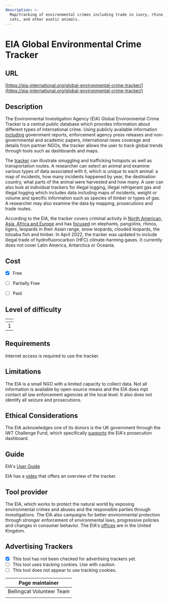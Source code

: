 ```yaml
---
description: >-
  Map/tracking of environmental crimes including trade in ivory, rhino, big
  cats, and other exotic animals.
---
```


# EIA Global Environmental Crime Tracker

## URL

[https://eia-international.org/global-environmental-crime-tracker/](https://eia-international.org/global-environmental-crime-tracker/)

## Description

The Environmental Investigation Agency (EIA) Global Environmental Crime Tracker is a central public database which provides information about different types of international crime. Using publicly available information [including](https://eia-international.org/global-environmental-crime-tracker/) government reports, enforcement agency press releases and non-governmental and academic papers, international news coverage and details from partner NGOs, the tracker allows the user to track global trends through tools such as dashboards and maps.&#x20;

The [tracker](https://app.powerbi.com/view?r=eyJrIjoiZGJmNGIwODgtMTgyMS00NmVlLWJmNWUtZTAzZDBlMmQ1ODI2IiwidCI6IjBiMzNkZjAwLTYzNGMtNDBlYy1iOGQ5LTZhMGI2MjYyNmU1ZCJ9\&pageName=ReportSection3a4afc2758f1f77c3f32) can illustrate smuggling and trafficking hotspots as well as transportation routes. A researcher can select an animal and examine various types of data associated with it, which is unique to each animal: a map of incidents, how many incidents happened by year, the destination country, what parts of the animal were harvested and how many. A user can also look at individual trackers for illegal logging, illegal refrigerant gas and illegal logging which includes data including maps of incidents, weight or volume and specific information such as species of timber or types of gas. A researcher may also examine the data by mapping, prosecutions and trade routes.

According to the EIA, the tracker covers criminal activity in [North American, Asia, Africa and Europe](https://eia-international.org/about-us/where-do-we-work/) and has [focused](https://eia-international.org/our-investigations/global-environmental-crime-tracker-2/) on elephants, pangolins, rhinos, tigers, leopards in their Asian range, snow leopards, clouded leopards, the totoaba fish and timber. In April 2022, the tracker was updated to include illegal trade of hydrofluorocarbon (HFC) climate-harming gases. It currently does not cover Latin America, Antarctica or Oceania.

## Cost

* [x] Free
* [ ] Partially Free
* [ ] Paid



## Level of difficulty

<table><thead><tr><th data-type="rating" data-max="5"></th></tr></thead><tbody><tr><td>1</td></tr></tbody></table>

## Requirements

Internet access is required to use the tracker.

## Limitations

The EIA is a small NGO with a limited capacity to collect data. Not all information is available by open-source means and the EIA does mpt contact all law enforcement agencies at the local level. It also does not identify all seizure and prosecutions.&#x20;

## Ethical Considerations

The EIA acknowledges one of its donors is the UK government through the IWT Challenge Fund, which specifically [supports](https://eia-international.org/global-environmental-crime-tracker/) the EIA's prosecution dashboard.

## Guide

EIA's [User Guide](https://eia-international.org/wp-content/uploads/EIA-UK-Global-Environmental-Crime-Tracker-User-Guide-v3.pdf)

EIA has a [video](https://www.youtube.com/watch?v=mKfZ7XDxb_4) that offers an overview of the tracker.

## Tool provider

The EIA, which works to protect the natural world by exposing environmental crimes and abuses and the responsible parties through investigations. The EIA also campaigns for better environmental protection through stronger enforcement of environmental laws, progressive policies and changes in consumer behavior. The EIA's [offices](https://eia-international.org/about-us/contact-us/) are in the United Kingdom.

## Advertising Trackers

* [x] This tool has not been checked for advertising trackers yet.
* [ ] This tool uses tracking cookies. Use with caution.
* [ ] This tool does not appear to use tracking cookies.

| Page maintainer           |
| ------------------------- |
| Bellingcat Volunteer Team |
|                           |
